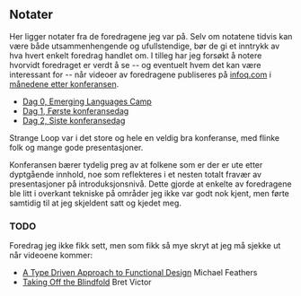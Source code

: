 ## Notater

Her ligger notater fra de foredragene jeg var på. Selv om notatene tidvis kan være både utsammenhengende og ufullstendige, bør de gi et inntrykk av hva hvert enkelt foredrag handlet om. I tilleg har jeg forsøkt å notere hvorvidt foredraget er verdt å se -- og eventuelt hvem det kan være interessant for -- når videoer av foredragene publiseres på [infoq.com](http://www.infoq.com/strange_loop/) i [månedene etter konferansen](https://thestrangeloop.com/news/strange-loop-2012-video-schedule).

- [Dag 0, Emerging Languages Camp](https://github.com/kvalle/strangeloop2012/blob/master/notater/dag-0-elc.md)
- [Dag 1, Første konferansedag](https://github.com/kvalle/strangeloop2012/blob/master/notater/dag-1.md)
- [Dag 2, Siste konferansedag](https://github.com/kvalle/strangeloop2012/blob/master/notater/dag-2.md)

Strange Loop var i det store og hele en veldig bra konferanse, med flinke folk og mange gode presentasjoner. 

Konferansen bærer tydelig preg av at folkene som er der er ute etter dyptgående innhold, noe som reflekteres i et nesten totalt fravær av presentasjoner på introduksjonsnivå. Dette gjorde at enkelte av foredragene ble litt i overkant tekniske på områder jeg ikke var godt nok kjent, men førte samtidig til at jeg skjeldent satt og kjedet meg.


### TODO

Foredrag jeg ikke fikk sett, men som fikk så mye skryt at jeg må sjekke ut når videoene kommer:

- [A Type Driven Approach to Functional Design](https://thestrangeloop.com/sessions/a-type-driven-approach-to-functional-design) Michael Feathers
- [Taking Off the Blindfold](https://thestrangeloop.com/sessions/taking-off-the-blindfold) Bret Victor
